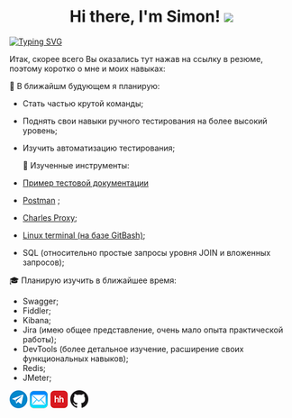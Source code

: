 <h1 align="center">Hi there, I'm Simon! 
<img src="https://github.com/blackcater/blackcater/raw/main/images/Hi.gif" height="32"/></h1>


[![Typing SVG](https://readme-typing-svg.herokuapp.com?color=0CFF66C0&center=true&vCenter=true&lines=Junior+QA+Engineer+from+Omsk%2C+Russia)](https://git.io/typing-svg)

Итак, скорее всего Вы оказались тут нажав на ссылку в резюме, поэтому коротко о мне и моих навыках: 

 🎯 В ближайшм будующем я планирую:
 
- Cтать частью крутой команды;
- Поднять свои навыки ручного тестирования на более высокий уровень;
- Изучить автоматизацию тестирования;
	
  🔨 Изученные инструменты:
  
- <a href=https://github.com/Snick-P/Documents/>Пример тестовой документации</a>
- <a href=https://github.com/Snick-P/Postman/>Postman</a>  ;
- <a href=https://github.com/Snick-P/Charles-Proxy/>Charles Proxy</a>;
- <a href=https://github.com/Snick-P/GitBash/>Linux terminal (на базе GitBash)</a>;
- SQL (относительно простые запросы уровня JOIN и вложенных запросов);


🎓 Планирую изучить в ближайшее время:

- Swagger;
- Fiddler;
- Kibana;
- Jira (имею общее представление, очень мало опыта практической работы);
- DevTools (более детальное изучение, расширение своих функциональных навыков);
- Redis;
- JMeter;

[![Telegram](icons/telegram.png)](https://t.me/snicky_pls)
[![Mail](icons/mail.png)](mailto:prosk.simon@gmail.com)
[![HeadHunter](icons/hh.png)](https://omsk.hh.ru/resume/74e3b715ff09804fb80039ed1f586159704e31)
[![GitHub](icons/github.png)](https://github.com/Snick-P)



